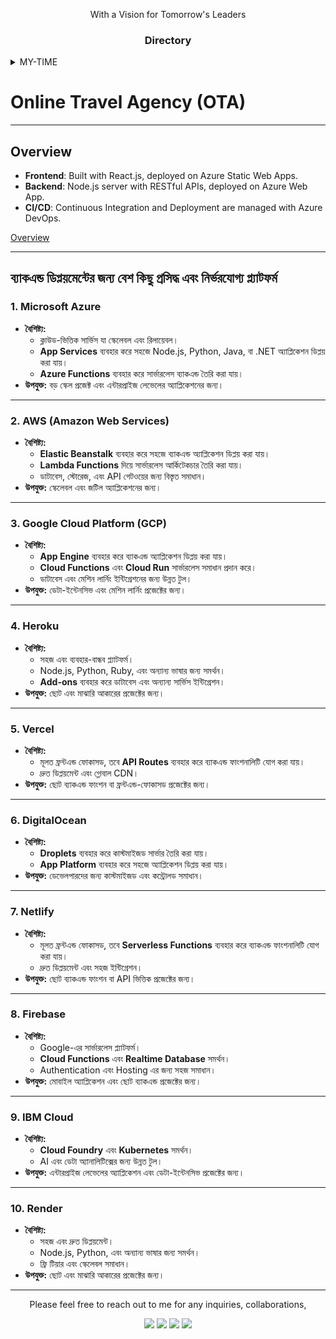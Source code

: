 <!-- PROJECT-->

<p align="center">
With a Vision for Tomorrow's Leaders
</p>
<div align="center">
      <h3 align="center"><b>Directory</b></h3>
</div>

<details>
  <summary>MY-TIME</summary>
  <ol>
        <details>
    <summary>MY CHALLENGES</summary>
    <ol>
      <li>
              <a href="#about-us">About Us</a>
      <ul>
        <li><a href="#vision">Vision</a></li>
          <li><a href="#our-mission">Our Mission</a></li>
      </ul>
    </li>
    </ol>
    </details>
        <details>
    <summary>MY WORKSPACE</summary>
    <ol>
      <details>
        <summary>TRUSTED ALLY</summary>
      <li>
              <a href="#about-us">About Us</a>
      <ul>
        <li><a href="#vision">Vision</a></li>
          <li><a href="#our-mission">Our Mission</a></li>
      </ul>
    </li>
      </details>
            <details>
        <summary>QURANER FARIWALA</summary>
        <li>
              <a href="#about-us">About Us</a>
      <ul>
        <li><a href="#vision">Vision</a></li>
          <li><a href="#our-mission">Our Mission</a></li>
              <li><a href="https://mj-ahmad.github.io/MJ-AHMAD-Insights/Ally-Docs/qfl-report.html">Quraner Fariwala Ltd.</a></li>
      </ul>
        </li>
            </details>
    </ol>
        </details>
  </ol>
</details>


# Online Travel Agency (OTA)
---
## Overview
- **Frontend**: Built with React.js, deployed on Azure Static Web Apps.
- **Backend**: Node.js server with RESTful APIs, deployed on Azure Web App.
- **CI/CD**: Continuous Integration and Deployment are managed with Azure DevOps.

[Overview](#google-cloud-platform)

---


## ব্যাকএন্ড ডিপ্লয়মেন্টের জন্য বেশ কিছু প্রসিদ্ধ এবং নির্ভরযোগ্য প্ল্যাটফর্ম

### **1. Microsoft Azure**
- **বৈশিষ্ট্য:** 
  - ক্লাউড-ভিত্তিক সার্ভিস যা স্কেলেবল এবং রিলায়েবল।
  - **App Services** ব্যবহার করে সহজে Node.js, Python, Java, বা .NET অ্যাপ্লিকেশন ডিপ্লয় করা যায়।
  - **Azure Functions** ব্যবহার করে সার্ভারলেস ব্যাকএন্ড তৈরি করা যায়।
- **উপযুক্ত:** বড় স্কেল প্রজেক্ট এবং এন্টারপ্রাইজ লেভেলের অ্যাপ্লিকেশনের জন্য।

---

### **2. AWS (Amazon Web Services)**
- **বৈশিষ্ট্য:** 
  - **Elastic Beanstalk** ব্যবহার করে সহজে ব্যাকএন্ড অ্যাপ্লিকেশন ডিপ্লয় করা যায়।
  - **Lambda Functions** দিয়ে সার্ভারলেস আর্কিটেকচার তৈরি করা যায়।
  - ডাটাবেস, স্টোরেজ, এবং API গেটওয়ের জন্য বিস্তৃত সমাধান।
- **উপযুক্ত:** স্কেলেবল এবং জটিল অ্যাপ্লিকেশনের জন্য।

---

### **3. Google Cloud Platform (GCP)**
- **বৈশিষ্ট্য:** 
  - **App Engine** ব্যবহার করে ব্যাকএন্ড অ্যাপ্লিকেশন ডিপ্লয় করা যায়।
  - **Cloud Functions** এবং **Cloud Run** সার্ভারলেস সমাধান প্রদান করে।
  - ডাটাবেস এবং মেশিন লার্নিং ইন্টিগ্রেশনের জন্য উন্নত টুল।
- **উপযুক্ত:** ডেটা-ইন্টেনসিভ এবং মেশিন লার্নিং প্রজেক্টের জন্য।

---

### **4. Heroku**
- **বৈশিষ্ট্য:** 
  - সহজ এবং ব্যবহার-বান্ধব প্ল্যাটফর্ম।
  - Node.js, Python, Ruby, এবং অন্যান্য ভাষার জন্য সমর্থন।
  - **Add-ons** ব্যবহার করে ডাটাবেস এবং অন্যান্য সার্ভিস ইন্টিগ্রেশন।
- **উপযুক্ত:** ছোট এবং মাঝারি আকারের প্রজেক্টের জন্য।

---

### **5. Vercel**
- **বৈশিষ্ট্য:** 
  - মূলত ফ্রন্টএন্ড ফোকাসড, তবে **API Routes** ব্যবহার করে ব্যাকএন্ড ফাংশনালিটি যোগ করা যায়।
  - দ্রুত ডিপ্লয়মেন্ট এবং গ্লোবাল CDN।
- **উপযুক্ত:** ছোট ব্যাকএন্ড ফাংশন বা ফ্রন্টএন্ড-ফোকাসড প্রজেক্টের জন্য।

---

### **6. DigitalOcean**
- **বৈশিষ্ট্য:** 
  - **Droplets** ব্যবহার করে কাস্টমাইজড সার্ভার তৈরি করা যায়।
  - **App Platform** ব্যবহার করে সহজে অ্যাপ্লিকেশন ডিপ্লয় করা যায়।
- **উপযুক্ত:** ডেভেলপারদের জন্য কাস্টমাইজড এবং কন্ট্রোলড সমাধান।

---

### **7. Netlify**
- **বৈশিষ্ট্য:** 
  - মূলত ফ্রন্টএন্ড ফোকাসড, তবে **Serverless Functions** ব্যবহার করে ব্যাকএন্ড ফাংশনালিটি যোগ করা যায়।
  - দ্রুত ডিপ্লয়মেন্ট এবং সহজ ইন্টিগ্রেশন।
- **উপযুক্ত:** ছোট ব্যাকএন্ড ফাংশন বা API ভিত্তিক প্রজেক্টের জন্য।

---

### **8. Firebase**
- **বৈশিষ্ট্য:** 
  - Google-এর সার্ভারলেস প্ল্যাটফর্ম।
  - **Cloud Functions** এবং **Realtime Database** সমর্থন।
  - Authentication এবং Hosting এর জন্য সহজ সমাধান।
- **উপযুক্ত:** মোবাইল অ্যাপ্লিকেশন এবং ছোট ব্যাকএন্ড প্রজেক্টের জন্য।

---

### **9. IBM Cloud**
- **বৈশিষ্ট্য:** 
  - **Cloud Foundry** এবং **Kubernetes** সমর্থন।
  - AI এবং ডেটা অ্যানালিটিক্সের জন্য উন্নত টুল।
- **উপযুক্ত:** এন্টারপ্রাইজ লেভেলের অ্যাপ্লিকেশন এবং ডেটা-ইন্টেনসিভ প্রজেক্টের জন্য।

---

### **10. Render**
- **বৈশিষ্ট্য:** 
  - সহজ এবং দ্রুত ডিপ্লয়মেন্ট।
  - Node.js, Python, এবং অন্যান্য ভাষার জন্য সমর্থন।
  - ফ্রি টিয়ার এবং স্কেলেবল সমাধান।
- **উপযুক্ত:** ছোট এবং মাঝারি আকারের প্রজেক্টের জন্য।

---




<p align="center">
Please feel free to reach out to me for any inquiries, collaborations,</p>
<p align="center">
<a href="https://www.linkedin.com/in/lukadusak"><img src="https://img.shields.io/badge/linkedin-%230077B5.svg?style=for-the-badge&logo=linkedin&logoColor=white" /></a>
<a href="https://twitter.com/1ukadev"><img src="https://img.shields.io/badge/Twitter-%231DA1F2.svg?style=for-the-badge&logo=Twitter&logoColor=white" /></a>
<a href="https://medium.com/@im-luka"><img src="https://img.shields.io/badge/Medium-12100E?style=for-the-badge&logo=medium&logoColor=white" /></a>
<a href="https://codepen.io/im-luka"><img src="https://img.shields.io/badge/Codepen-000000?style=for-the-badge&logo=codepen&logoColor=white" /></a>
</p>
